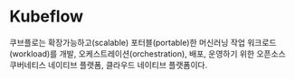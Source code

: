 # Kubeflow

쿠브플로는 확장가능하고(scalable) 포터블(portable)한 머신러닝 작업 워크로드(workload)를 개발, 오케스트레이션(orchestration), 배포, 운영하기 위한 오픈소스 쿠버네티스 네이티브 플랫폼, 클라우드 네이티브 플랫폼이다.



